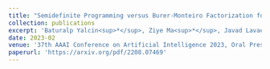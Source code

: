 ```yaml
---
title: "Semidefinite Programming versus Burer-Monteiro Factorization for Matrix Sensing"
collection: publications
excerpt: 'Baturalp Yalcin<sup>*</sup>, Ziye Ma<sup>*</sup>, Javad Lavaei, Somayeh Sojoudi'
date: 2023-02
venue: '37th AAAI Conference on Artificial Intelligence 2023, Oral Presentation.'
paperurl: 'https://arxiv.org/pdf/2208.07469'
---
```

